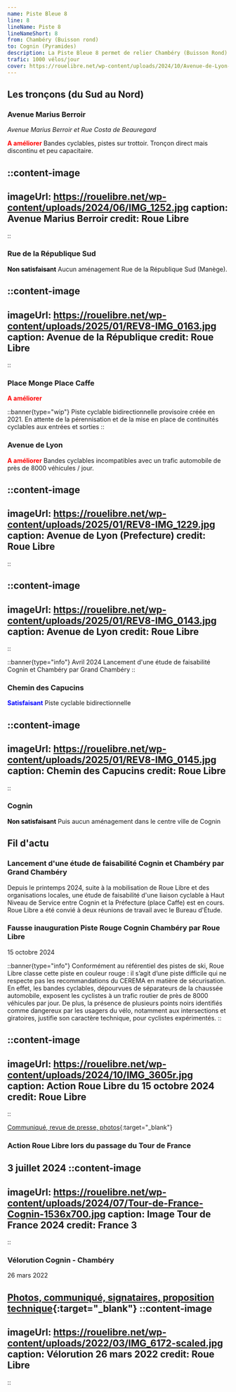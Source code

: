 ```yaml
---
name: Piste Bleue 8
line: 8
lineName: Piste 8
lineNameShort: 8
from: Chambéry (Buisson rond)
to: Cognin (Pyramides)
description: La Piste Bleue 8 permet de relier Chambéry (Buisson Rond) à Cognin (Rond point des Pyramides) via l'Hôpital de Chambéry.
trafic: 1000 vélos/jour
cover: https://rouelibre.net/wp-content/uploads/2024/10/Avenue-de-Lyon-liaison-Cognin-Chambery2.jpg
---
```


## Les tronçons (du Sud au Nord)

### Avenue Marius Berroir
*Avenue Marius Berroir et Rue Costa de Beauregard*

<span style="color:red;font-weight:bold">A améliorer</span> Bandes cyclables, pistes sur trottoir.
Tronçon direct mais discontinu et peu capacitaire.

::content-image
---
imageUrl: https://rouelibre.net/wp-content/uploads/2024/06/IMG_1252.jpg
caption: Avenue Marius Berroir
credit: Roue Libre
---
::

### Rue de la République Sud
<span style="color:black;font-weight:bold">Non satisfaisant</span> Aucun aménagement Rue de la République Sud (Manège).

::content-image
---
imageUrl: https://rouelibre.net/wp-content/uploads/2025/01/REV8-IMG_0163.jpg
caption: Avenue de la République
credit: Roue Libre
---
::

### Place Monge Place Caffe
<span style="color:red;font-weight:bold">A améliorer</span>

::banner{type="wip"}
Piste cyclable bidirectionnelle provisoire créée en 2021.
En attente de la pérennisation et de la mise en place de continuités cyclables aux entrées et sorties
::

### Avenue de Lyon
<span style="color:red;font-weight:bold">A améliorer</span> Bandes cyclables incompatibles avec un trafic automobile de près de 8000 véhicules / jour.

::content-image
---
imageUrl: https://rouelibre.net/wp-content/uploads/2025/01/REV8-IMG_1229.jpg
caption: Avenue de Lyon (Prefecture)
credit: Roue Libre
---
::

::content-image
---
imageUrl: https://rouelibre.net/wp-content/uploads/2025/01/REV8-IMG_0143.jpg
caption: Avenue de Lyon
credit: Roue Libre
---
::

::banner{type="info"}
Avril 2024 Lancement d'une étude de faisabilité Cognin et Chambéry par Grand Chambéry
::

### Chemin des Capucins
<span style="color:blue;font-weight:bold">Satisfaisant</span> Piste cyclable bidirectionnelle

::content-image
---
imageUrl: https://rouelibre.net/wp-content/uploads/2025/01/REV8-IMG_0145.jpg
caption: Chemin des Capucins
credit: Roue Libre
---
::

### Cognin
<span style="color:black;font-weight:bold">Non satisfaisant</span> Puis aucun aménagement dans le centre ville de Cognin

## Fil d'actu

### Lancement d'une étude de faisabilité Cognin et Chambéry par Grand Chambéry
Depuis le printemps 2024, suite à la mobilisation de Roue Libre et des organisations locales, une étude de faisabilité d'une liaison cyclable à Haut Niveau de Service entre Cognin et la Préfecture (place Caffe) est en cours. Roue Libre a été convié à deux réunions de travail avec le Bureau d'Étude.

### Fausse inauguration Piste Rouge Cognin Chambéry par Roue Libre
15 octobre 2024

::banner{type="info"}
Conformément au référentiel des pistes de ski, Roue Libre classe cette piste en couleur rouge : il s’agit d’une piste difficile qui ne respecte pas les recommandations du CEREMA en matière de sécurisation. En effet, les bandes cyclables, dépourvues de séparateurs de la chaussée automobile, exposent les cyclistes à un trafic routier de près de 8000 véhicules par jour. De plus, la présence de plusieurs points noirs identifiés comme dangereux par les usagers du vélo, notamment aux intersections et giratoires, justifie son caractère technique, pour cyclistes expérimentés.
::

::content-image
---
imageUrl: https://rouelibre.net/wp-content/uploads/2024/10/IMG_3605r.jpg
caption: Action Roue Libre du 15 octobre 2024
credit: Roue Libre
---
::

[Communiqué, revue de presse, photos](https://rouelibre.net/2024/10/15/15-oct-2024-roue-libre-inaugure-la-piste-rouge-n8-cognin-chambery/){:target="_blank"}

### Action Roue Libre lors du passage du Tour de France
3 juillet 2024
::content-image
---
imageUrl: https://rouelibre.net/wp-content/uploads/2024/07/Tour-de-France-Cognin-1536x700.jpg
caption: Image Tour de France 2024
credit: France 3
---
::

### Vélorution Cognin - Chambéry
26 mars 2022

[Photos, communiqué, signataires, proposition technique](https://rouelibre.net/2024/07/03/26-mars-2022-velorution-cognin-chambery/){:target="_blank"}
::content-image
---
imageUrl: https://rouelibre.net/wp-content/uploads/2022/03/IMG_6172-scaled.jpg
caption: Vélorution 26 mars 2022
credit: Roue Libre
---
::